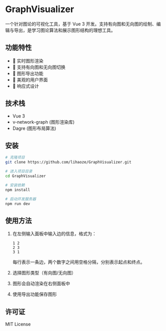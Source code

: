 # GraphVisualizer

一个针对图论的可视化工具，基于 Vue 3 开发。支持有向图和无向图的绘制、编辑与导出，是学习图论算法和展示图形结构的理想工具。

## 功能特性

- 💫 实时图形渲染
- 🔄 支持有向图和无向图切换
- 💾 图形导出功能
- 🎨 美观的用户界面
- 📱 响应式设计

## 技术栈

- Vue 3
- v-network-graph (图形渲染库)
- Dagre (图形布局算法)

## 安装

```bash
# 克隆项目
git clone https://github.com/lihaoze/GraphVisualizer.git

# 进入项目目录
cd GraphVisualizer

# 安装依赖
npm install

# 启动开发服务器
npm run dev
```

## 使用方法

1. 在左侧输入面板中输入边的信息，格式为：
   ```
   1 2
   2 3
   3 1
   ```
   每行表示一条边，两个数字之间用空格分隔，分别表示起点和终点。

2. 选择图形类型（有向图/无向图）

3. 图形会自动渲染在右侧面板中

4. 使用导出功能保存图形

## 许可证

MIT License
